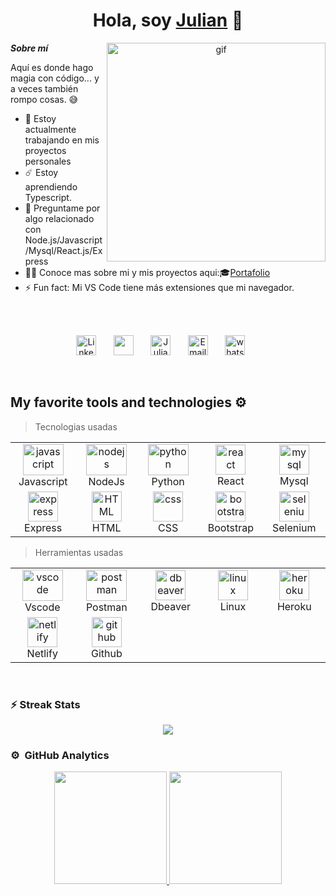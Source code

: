 <h1 align="center">Hola, soy <a href="https://julianjg21.github.io/portafolio">Julian</a> 👋</h1>

<p align="center"><img src="https://media2.giphy.com/media/v1.Y2lkPTc5MGI3NjExdGRtb3JsZGF3aTlwdnB6ZDQzMXQ4ZjA1ZWJ3cno1dXBmbGVybG10ZCZlcD12MV9pbnRlcm5hbF9naWZfYnlfaWQmY3Q9Zw/awGA2x8j6BlgSAOG5e/giphy.gif" align="right"  width="350px" alt="gif"/>
</p>

**_Sobre mí_**

Aquí es donde hago magia con código... y a veces también rompo cosas. 😅

- 🔭 Estoy actualmente trabajando en mis proyectos personales
- ☄️ Estoy aprendiendo Typescript.
- 💬 Preguntame por algo relacionado con Node.js/Javascript/Mysql/React.js/Express
- 👨‍💻 Conoce mas sobre mi y mis proyectos aqui:🎓[Portafolio](https://julianjg21.github.io/portafolio)
- ⚡ Fun fact: Mi VS Code tiene más extensiones que mi navegador.
<br>

  <br>
<p align="center">
  <a href="https://www.linkedin.com/in/julian-jimenez-g"><img width="32px" alt="LinkedIn" title="LinkedIn" src="https://github.com/user-attachments/assets/65ee7bf6-83f4-4c8a-9fb0-3ad1b1649195"/></a>
  &#8287;&#8287;&#8287;&#8287;&#8287;
  <a href="https://discord.gg/xjul1anx7" alt="Discord" title="Julian discord"><img width="32px" src="https://github.com/user-attachments/assets/cfcb7c3f-6701-4641-bbf2-229d60f05997"/></a>
  &#8287;&#8287;&#8287;&#8287;&#8287;
  <a href="https://julianjg21.github.io/portafolio"><img width="32px" alt="Julian Portfolio" title="Portafolio" src="https://github.com/user-attachments/assets/e4366f34-ac98-4b1a-8485-825b741026c3"></a>
  &#8287;&#8287;&#8287;&#8287;&#8287;
  <a href="mailto:julianjimenez2001@hotmail.com"><img width="32px" alt="Email" title="Email" src="https://github.com/user-attachments/assets/39be0b03-bf5e-47a0-8a54-14699dc7b72f"></a>
  &#8287;&#8287;&#8287;&#8287;&#8287;
  <a href="https://wa.me/3103373693"><img width="32px" alt="whatsapp" title="whatsapp" src="https://github.com/user-attachments/assets/fb6000e6-8df1-4fcf-af95-b3557bdc0312"></a>
  &#8287;&#8287;&#8287;&#8287;&#8287;
</p>
<br>

## My favorite tools and technologies ⚙️

> Tecnologias usadas

<table align="center">
  <tr>
   <td align="center" width="96">
        <img src="https://techstack-generator.vercel.app/js-icon.svg" alt="javascript" width="65" height="50" />
      <br>Javascript
      </td>
   <td align="center" width="96">
        <img src="https://skillicons.dev/icons?i=nodejs" alt="nodejs" width="65" height="50" />
      <br>NodeJs
      </td>
    <td align="center" width="96">
      <a href="#macropower-tech">
        <img src="https://techstack-generator.vercel.app/python-icon.svg" alt="python" width="65" height="50" />
      </a>
      <br>Python
    </td>
     <td align="center"  width="96">
        <img src="https://techstack-generator.vercel.app/react-icon.svg" width="48" height="48" alt="react" />
      <br>React
    </td>
    <td align="center"  width="96">
        <img src="https://techstack-generator.vercel.app/mysql-icon.svg" width="48" height="48" alt="mysql" />
      <br>Mysql
    </td>
  </tr>
  <tr>
    <td align="center"  width="96">
        <img src="https://skillicons.dev/icons?i=express" width="48" height="48" alt="express" />
      <br>Express
    </td>
      <td align="center"  width="96">
        <img src="https://skillicons.dev/icons?i=html" width="48" height="48" alt="HTML" />
      <br>HTML
    </td>
    <td align="center" width="96">
        <img src="https://skillicons.dev/icons?i=css" width="48" height="48" alt="css" />
      <br>CSS
    </td>
       <td align="center"  width="96">
        <img src="https://skillicons.dev/icons?i=bootstrap" width="48" height="48" alt="bootstrap" />
      <br>Bootstrap
    </td>
    <td align="center"  width="96">
        <img src="https://skillicons.dev/icons?i=selenium" width="48" height="48" alt="selenium" />
      <br>Selenium
    </td>
  </tr>
</table>

> Herramientas usadas

<table align="center">
  <tr >
   <td align="center" width="96">
        <img src="https://skillicons.dev/icons?i=vscode" alt="vscode" width="65" height="50" />
      <br>Vscode
      </td>
    <td align="center" width="96">
      <a href="#macropower-tech">
        <img src="https://skillicons.dev/icons?i=postman" alt="postman" width="65" height="50" />
      </a>
      <br>Postman
    </td>
       <td align="center"  width="96">
        <img src="https://img.icons8.com/?size=100&id=kjaF4LlvyR6g&format=png&color=000000" width="48" height="48" alt="dbeaver" />
      <br>Dbeaver
    </td>
    <td align="center" width="96">
        <img src="https://skillicons.dev/icons?i=linux" width="48" height="48" alt="linux" />
      <br>Linux
    </td>
       <td align="center"  width="96">
        <img src="https://skillicons.dev/icons?i=heroku" width="48" height="48" alt="heroku" />
      <br>Heroku
    </td>
  </tr>
  <tr>
    <td align="center"  width="96">
        <img src="https://skillicons.dev/icons?i=netlify" width="48" height="48" alt="netlify" />
      <br>Netlify
    </td>
    <td align="center"  width="96">
        <img src="https://skillicons.dev/icons?i=github" width="48" height="48" alt="github" />
      <br>Github
    </td>
  </tr>
</table>
<br>

### ⚡️ Streak Stats

<p align="center">
<a href="https://github.com/Julianjg21">
  <img  src="https://streak-stats.demolab.com/?user=Julianjg21&theme=default&disable_animations=true&theme=algolia"/>
</a>
</p>

### ⚙️ &nbsp;GitHub Analytics

<p align="center">
<a href="https://github.com/Julianjg21">
  <img height="180em" src="https://github-readme-stats.vercel.app/api?username=Julianjg21&disable_animations=true&show_icons=true&theme=algolia"/>
  <img height="180em"  src="https://github-readme-stats.vercel.app/api/top-langs/?username=Julianjg21&hide_progress=false&layout=compact&disable_animations=true&theme=algolia" />
</a>
</p>
